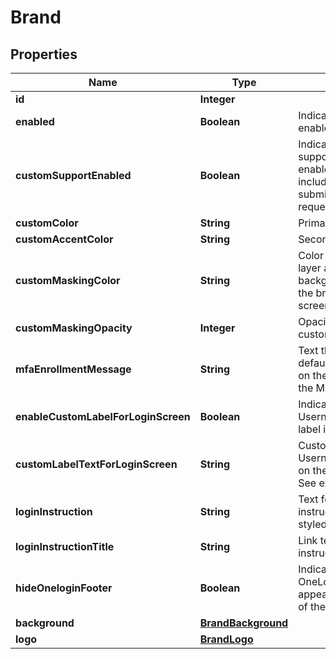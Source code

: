 

# Brand


## Properties

| Name | Type | Description | Notes |
|------------ | ------------- | ------------- | -------------|
|**id** | **Integer** |  |  |
|**enabled** | **Boolean** | Indicates if the brand is enabled or not |  |
|**customSupportEnabled** | **Boolean** | Indicates if the custom support is enabled. If enabled, the login page includes the ability to submit a support request. |  |
|**customColor** | **String** | Primary brand color |  |
|**customAccentColor** | **String** | Secondary brand color |  |
|**customMaskingColor** | **String** | Color for the masking layer above the background image of the branded login screen. |  |
|**customMaskingOpacity** | **Integer** | Opacity for the custom_masking_color. |  |
|**mfaEnrollmentMessage** | **String** | Text that replaces the default text displayed on the initial screen of the MFA Registration. |  |
|**enableCustomLabelForLoginScreen** | **Boolean** | Indicates if the custom Username/Email field label is enabled or not |  |
|**customLabelTextForLoginScreen** | **String** | Custom label for the Username/Email field on the login screen. See example here. |  |
|**loginInstruction** | **String** | Text for the login instruction screen, styled in Markdown. |  |
|**loginInstructionTitle** | **String** | Link text to show login instruction screen. |  |
|**hideOneloginFooter** | **Boolean** | Indicates if the OneLogin footer will appear at the bottom of the login page. |  |
|**background** | [**BrandBackground**](BrandBackground.md) |  |  |
|**logo** | [**BrandLogo**](BrandLogo.md) |  |  |



